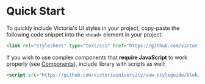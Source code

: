 # Quick Start

To quickly include Victoria's UI styles in your project, copy-paste the following code snippet into the ```<head>``` element in your project:

```html
<link rel="stylesheet" type="text/css" href="https://github.com/victoriauniversity/vuw-styleguide/blob/gh-pages/assets/toolkit/styles/toolkit.css">
```

If you wish to use complex components that **require JavaScript** to work properly (see [Components](/components.html)), include library with scripts as well: 

```html
<script src="https://github.com/victoriauniversity/vuw-styleguide/blob/gh-pages/assets/toolkit/scripts/toolkit.js"></script>
```
